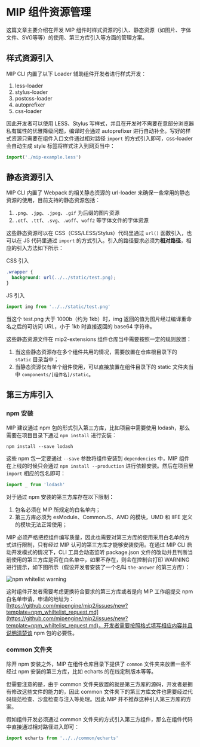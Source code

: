 # MIP 组件资源管理

这篇文章主要介绍在开发 MIP 组件时样式资源的引入、静态资源（如图片、字体文件、SVG等等）的使用、第三方库引入等方面的管理方案。

## 样式资源引入

MIP CLI 内置了以下 Loader 辅助组件开发者进行样式开发：

1. less-loader
2. stylus-loader
3. postcss-loader
  1. autoprefixer
4. css-loader

因此开发者可以使用 LESS、Stylus 写样式，并且在开发时不需要在意部分浏览器私有属性的优雅降级问题，编译时会通过 autoprefixer 进行自动补全。写好的样式资源只需要在组件入口文件通过相对路径 `import` 的方式引入即可，css-loader 会自动生成 style 标签将样式注入到网页当中：

```js
import('./mip-example.less')
```

## 静态资源引入

MIP CLI 内置了 Webpack 的相关静态资源的 url-loader 来确保一些常用的静态资源的使用，目前支持的静态资源包括：

1. `.png`、`.jpg`、`.jpeg`、`.gif` 为后缀的图片资源
2. `.otf`、`.ttf`、`.svg`、`.woff`、`woff2` 等字体文件的字体资源

这些静态资源可以在 CSS（CSS/LESS/Stylus）代码里通过 `url()` 函数引入，也可以在 JS 代码里通过 `import` 的方式引入。引入的路径要求必须为**相对路径**，相应的引入方法如下所示：

CSS 引入

```css
.wrapper {
  background: url(../../static/test.png);
}
```

JS 引入

```js
import img from '../../static/test.png'
```

当这个 test.png 大于 1000b（约为 1kb）时，img 返回的值为图片经过编译重命名之后的可访问 URL，小于 1kb 时直接返回的 base64 字符串。

这些静态资源文件在 mip2-extensions 组件仓库当中需要按照一定的规则放置：

1. 当这些静态资源存在多个组件共用的情况，需要放置在仓库根目录下的 `static` 目录当中；
2. 当静态资源仅有单个组件使用，可以直接放置在组件目录下的 static 文件夹当中 `components/[组件名]/static`。

## 第三方库引入

### npm 安装

MIP 建议通过 npm 包的形式引入第三方库，比如项目中需要使用 lodash，那么需要在项目目录下通过 `npm install` 进行安装：

```shell
npm install --save lodash
```

这些 npm 包一定要通过 `--save` 参数将组件安装到 `dependencies` 中，MIP 组件在上线的时候只会通过 `npm install --production` 进行依赖安装。然后在项目里 `import` 相应的包名即可：

```js
import _ from 'lodash'
```

对于通过 npm 安装的第三方库存在以下限制：

1. 包名必须在 MIP 所规定的白名单内；
2. 第三方库必须为 esModule、CommonJS、AMD 的模块，UMD 和 IIFE 定义的模块无法正常使用；

MIP 必须严格把控组件编写质量，因此也需要对第三方库的使用采用白名单的方式进行限制，只有经过 MIP 认可的第三方库才能够安装使用。在通过 MIP CLI 启动开发模式的情况下，CLI 工具会动态监听 package.json 文件的改动并且判断当前使用的第三方库是否在白名单中，如果不存在，则会在控制台打印 WARNING 进行提示，如下图所示（假设开发者安装了一个名叫 `the-answer` 的第三方库）：

![npm whitelist warning](//gss0.baidu.com/9rkZbzqaKgQUohGko9WTAnF6hhy/assets/mip2/docs/the-answer-a29a059f.png)

这时组件开发者需要考虑更换符合要求的第三方库或者是向 MIP 工作组提交 npm 白名单申请，申请的地址为：[https://github.com/mipengine/mip2/issues/new?template=npm_whiltelist_request.md](https://github.com/mipengine/mip2/issues/new?template=npm_whiltelist_request.md)，开发者需要按照格式填写相应内容并且说明清楚该 npm 包的必要性。

### common 文件夹

除开 npm 安装之外，MIP 在组件仓库目录下提供了 `common` 文件夹来放置一些不经过 npm 安装的第三方库，比如 echarts 的在线定制版本等等。

但需要注意的是，由于 common 文件夹放置的就是第三方库的源码，开发者是拥有修改这些文件的能力的，因此 common 文件夹下的第三方库文件也需要经过代码规范检查、沙盒检查与注入等处理。因此 MIP 并不推荐这种引入第三方库的方案。

假如组件开发必须通过 common 文件夹的方式引入第三方组件，那么在组件代码中直接通过相对路径进入即可：

```js
import echarts from '../../common/echarts'
```













